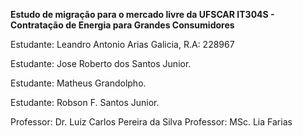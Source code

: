 **Estudo de migração para o mercado livre da UFSCAR
IT304S - Contratação de Energia para Grandes Consumidores**

Estudante: Leandro Antonio Arias Galicia, R.A: 228967

Estudante: Jose Roberto dos Santos Junior.

Estudante: Matheus Grandolpho.

Estudante: Robson F. Santos Junior.


Professor: Dr. Luiz Carlos Pereira da Silva
Professor: MSc. Lia Farias
